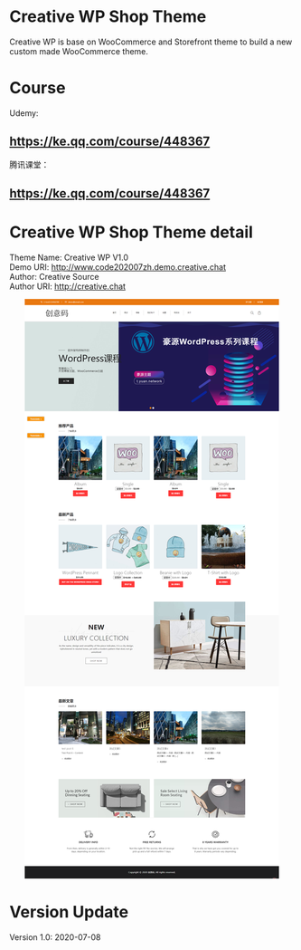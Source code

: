 # Creative WP Shop Theme
Creative WP is base on WooCommerce and Storefront theme to build a new custom made WooCommerce theme.

# Course
Udemy:
<h2><a href="https://ke.qq.com/course/448367?tuin=b26eb164" target="_blank">https://ke.qq.com/course/448367</a></h2>

腾讯课堂：
<h2><a href="https://ke.qq.com/course/448367?tuin=b26eb164" target="_blank">https://ke.qq.com/course/448367</a></h2>

# Creative WP Shop Theme detail
Theme Name:   Creative WP V1.0 <br/>
Demo URI:     http://www.code202007zh.demo.creative.chat <br/>
Author:       Creative Source <br/>
Author URI:   http://creative.chat <br/>

<center><img src="https://raw.githubusercontent.com/creative-chat/Creative-WP-Theme/master/screenshot.png"></center>

# Version Update
Version 1.0: 2020-07-08
